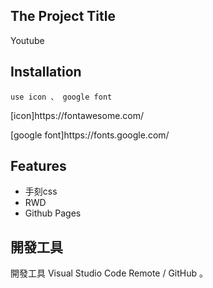 ## The Project Title
Youtube 

## Installation
`use icon 、 google font`

<p>[icon]https://fontawesome.com/</p>
<p>[google font]https://fonts.google.com/</p>

## Features
- 手刻css
- RWD
- Github Pages

## 開發工具
開發工具 Visual Studio Code Remote / GitHub 。
